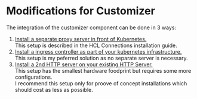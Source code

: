 Modifications for Customizer
============================

The integration of the customizer component can be done in 3 ways:

1. [Install a separate proxy server in front of Kubernetes.](chapter1.html)  
This setup is described in the HCL Connections installation guide.
2. [Install a ingress controller as part of your kubernetes infrastructure.](chapter2.html)  
This setup is my peferred solution as no separate server is necessary.
3. [Install a 2nd HTTP server on your existing HTTP Server.](chapter3.html)  
This setup has the smallest hardware foodprint but requires some more configurations.   
I recommend this setup only for proove of concept installations which should cost as less as possible.


